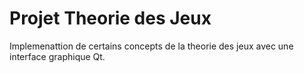 # Projet Theorie des Jeux
Implemenattion de certains concepts de la theorie des jeux avec une interface graphique Qt.
